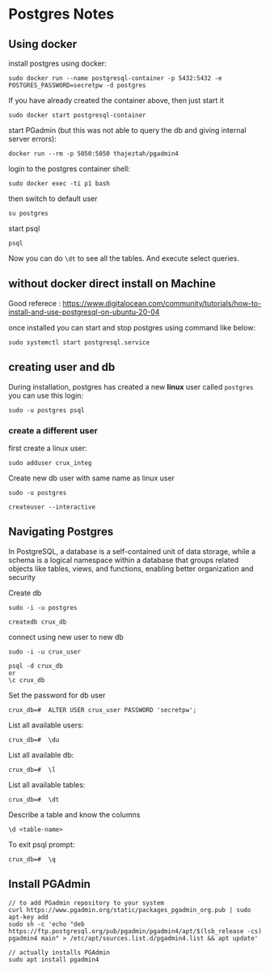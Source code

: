 # Postgres Notes

## Using docker

install postgres using docker:

```
sudo docker run --name postgresql-container -p 5432:5432 -e POSTGRES_PASSWORD=secretpw -d postgres
```

If you have already created the container above, then just start it

```
sudo docker start postgresql-container
```

start PGadmin (but this was not able to query the db and giving internal server errors):

```
docker run --rm -p 5050:5050 thajeztah/pgadmin4
```

login to the postgres container shell:
```
sudo docker exec -ti p1 bash
```

then switch to default user
```
su postgres
```

start psql
```
psql
```

Now you can do `\dt` to see all the tables. And execute select queries.

## without docker direct install on Machine

Good referece : https://www.digitalocean.com/community/tutorials/how-to-install-and-use-postgresql-on-ubuntu-20-04

once installed you can start and stop postgres using command like below:

```
sudo systemctl start postgresql.service
```



## creating user and db

During installation, postgres has created a new **linux** user called `postgres` you can use this login:

```
sudo -u postgres psql
```

### create a different user

first create a linux user: 

```
sudo adduser crux_integ
```

Create new db user with same name as linux user

```
sudo -u postgres

createuser --interactive

```

## Navigating Postgres

In PostgreSQL, a database is a self-contained unit of data storage, while a schema is a logical namespace within a database that groups related objects like tables, views, and functions, enabling better organization and security

Create db

```
sudo -i -u postgres

createdb crux_db
```

connect using new user to new db

```
sudo -i -u crux_user

psql -d crux_db
or
\c crux_db

```

Set the password for db user

```
crux_db=#  ALTER USER crux_user PASSWORD 'secretpw';
```

List all available users:

```
crux_db=#  \du
```

List all available db:

```
crux_db=#  \l
```

List all available tables:

```
crux_db=#  \dt
```

Describe a table and know the columns

```
\d <table-name>
```

To exit psql prompt:

```
crux_db=#  \q
```



## Install PGAdmin

```
// to add PGadmin repository to your system
curl https://www.pgadmin.org/static/packages_pgadmin_org.pub | sudo apt-key add
sudo sh -c 'echo "deb https://ftp.postgresql.org/pub/pgadmin/pgadmin4/apt/$(lsb_release -cs) pgadmin4 main" > /etc/apt/sources.list.d/pgadmin4.list && apt update'

// actually installs PGAdmin
sudo apt install pgadmin4
```
